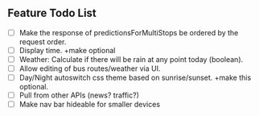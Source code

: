 ## Feature Todo List

- [ ] Make the response of predictionsForMultiStops be ordered by the request order.
- [ ] Display time. +make optional
- [ ] Weather: Calculate if there will be rain at any point today (boolean).
- [ ] Allow editing of bus routes/weather via UI.
- [ ] Day/Night autoswitch css theme based on sunrise/sunset. +make this optional.
- [ ] Pull from other APIs (news? traffic?)
- [ ] Make nav bar hideable for smaller devices
